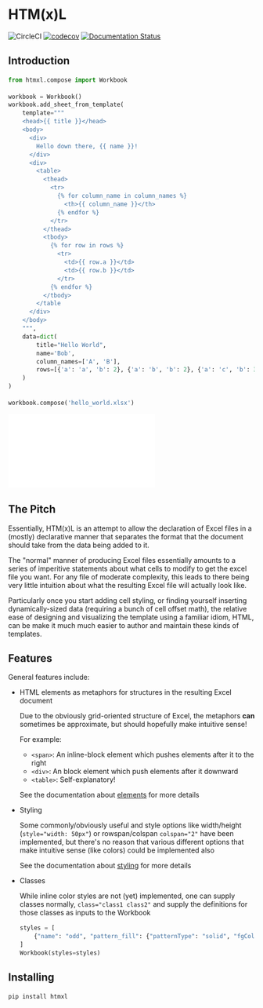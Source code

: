 # HTM(x)L

![CircleCI](https://img.shields.io/circleci/build/gh/schireson/htmxl/master)
[![codecov](https://codecov.io/gh/schireson/htmxl/branch/master/graph/badge.svg)](https://codecov.io/gh/schireson/htmxl)
[![Documentation
Status](https://readthedocs.org/projects/htmxl/badge/?version=latest)](https://htmxl.readthedocs.io/en/latest/?badge=latest)

## Introduction

``` python
from htmxl.compose import Workbook

workbook = Workbook()
workbook.add_sheet_from_template(
    template="""
    <head>{{ title }}</head>
    <body>
      <div>
        Hello down there, {{ name }}!
      </div>
      <div>
        <table>
          <thead>
            <tr>
              {% for column_name in column_names %}
                <th>{{ column_name }}</th>
              {% endfor %}
            </tr>
          </thead>
          <tbody>
            {% for row in rows %}
              <tr>
                <td>{{ row.a }}</td>
                <td>{{ row.b }}</td>
              </tr>
            {% endfor %}
          </tbody>
        </table
      </div>
    </body>
    """,
    data=dict(
        title="Hello World",
        name='Bob',
        column_names=['A', 'B'],
        rows=[{'a': 'a', 'b': 2}, {'a': 'b', 'b': 2}, {'a': 'c', 'b': 3}],
    )
)

workbook.compose('hello_world.xlsx')
```

![example](./docs/_static/readme.md)

## The Pitch

Essentially, HTM(x)L is an attempt to allow the declaration of Excel files in a (mostly) declarative
manner that separates the format that the document should take from the data being added to it.

The "normal" manner of producing Excel files essentially amounts to a series of imperitive
statements about what cells to modify to get the excel file you want. For any file of moderate
complexity, this leads to there being very little intuition about what the resulting Excel file will
actually look like.

Particularly once you start adding cell styling, or finding yourself inserting dynamically-sized
data (requiring a bunch of cell offset math), the relative ease of designing and visualizing the
template using a familiar idiom, HTML, can be make it much much easier to author and maintain these
kinds of templates.

## Features

General features include:

- HTML elements as metaphors for structures in the resulting Excel document

  Due to the obviously grid-oriented structure of Excel, the metaphors **can** sometimes be
  approximate, but should hopefully make intuitive sense!

  For example:

  - `<span>`: An inline-block element which pushes elements after it to the right
  - `<div>`: An block element which push elements after it downward
  - `<table>`: Self-explanatory!

  See the documentation about
  [elements](https://pytest-mock-resources.readthedocs.io/en/latest/elements.html) for more details

- Styling

  Some commonly/obviously useful and style options like width/height (`style="width: 50px"`) or
  rowspan/colspan `colspan="2"` have been implemented, but there's no reason that various different
  options that make intuitive sense (like colors) could be implemented also

  See the documentation about
  [styling](https://pytest-mock-resources.readthedocs.io/en/latest/styling.html) for more details

- Classes

  While inline color styles are not (yet) implemented, one can supply classes normally,
  `class="class1 class2"` and supply the definitions for those classes as inputs to the Workbook

  ``` python
  styles = [
      {"name": "odd", "pattern_fill": {"patternType": "solid", "fgColor": "FBEAFB"}},
  ]
  Workbook(styles=styles)
  ```

## Installing

``` bash
pip install htmxl
```
